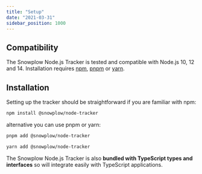 ```yaml
---
title: "Setup"
date: "2021-03-31"
sidebar_position: 1000
---
```


## Compatibility

The Snowplow Node.js Tracker is tested and compatible with Node.js 10, 12 and 14. Installation requires [npm](https://www.npmjs.org/), [pnpm](https://pnpm.js.org/) or [yarn](https://yarnpkg.com/).

## Installation

Setting up the tracker should be straightforward if you are familiar with npm:

```bash
npm install @snowplow/node-tracker
```

alternative you can use pnpm or yarn:

```bash
pnpm add @snowplow/node-tracker
```

```bash
yarn add @snowplow/node-tracker
```

The Snowplow Node.js Tracker is also **bundled with TypeScript types and interfaces** so will integrate easily with TypeScript applications.
